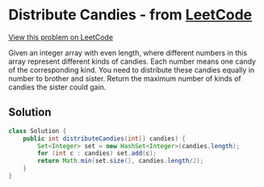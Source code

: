 # Distribute Candies - from [LeetCode](https://leetcode.com)
[View this problem on LeetCode](https://leetcode.com/problems/distribute-candies/)

Given an integer array with even length, where different numbers in this array represent different kinds of candies. Each number means one candy of the corresponding kind. You need to distribute these candies equally in number to brother and sister. Return the maximum number of kinds of candies the sister could gain. 

## Solution
```java
class Solution {
    public int distributeCandies(int[] candies) {
        Set<Integer> set = new HashSet<Integer>(candies.length);
        for (int c : candies) set.add(c);
        return Math.min(set.size(), candies.length/2);
    }
}
```
